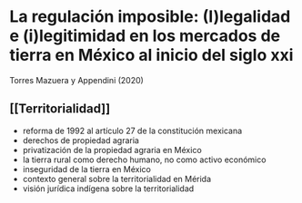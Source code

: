 # La regulación imposible: (I)legalidad e (i)legitimidad en los mercados de tierra en México al inicio del siglo xxi
Torres Mazuera y Appendini (2020)
## [[Territorialidad]]

- reforma de 1992 al artículo 27 de la constitución mexicana
- derechos de propiedad agraria
- privatización de la propiedad agraria en México
- la tierra rural como derecho humano, no como activo económico
- inseguridad de la tierra en México
- contexto general sobre la territorialidad en Mérida
- visión jurídica indígena sobre la territorialidad
